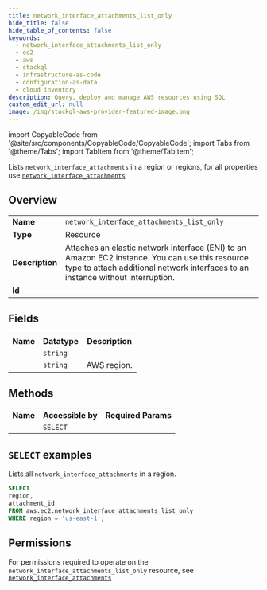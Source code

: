 ```yaml
---
title: network_interface_attachments_list_only
hide_title: false
hide_table_of_contents: false
keywords:
  - network_interface_attachments_list_only
  - ec2
  - aws
  - stackql
  - infrastructure-as-code
  - configuration-as-data
  - cloud inventory
description: Query, deploy and manage AWS resources using SQL
custom_edit_url: null
image: /img/stackql-aws-provider-featured-image.png
---
```


import CopyableCode from '@site/src/components/CopyableCode/CopyableCode';
import Tabs from '@theme/Tabs';
import TabItem from '@theme/TabItem';

Lists <code>network_interface_attachments</code> in a region or regions, for all properties use <a href="/services/serviceName/network_interface_attachments/"><code>network_interface_attachments</code></a>

## Overview
<table>
<tbody>
<tr><td><b>Name</b></td><td><code>network_interface_attachments_list_only</code></td></tr>
<tr><td><b>Type</b></td><td>Resource</td></tr>
<tr><td><b>Description</b></td><td>Attaches an elastic network interface (ENI) to an Amazon EC2 instance. You can use this resource type to attach additional network interfaces to an instance without interruption.</td></tr>
<tr><td><b>Id</b></td><td><CopyableCode code="aws.ec2.network_interface_attachments_list_only" /></td></tr>
</tbody>
</table>

## Fields
<table>
<tbody>
<tr><th>Name</th><th>Datatype</th><th>Description</th></tr><tr><td><CopyableCode code="attachment_id" /></td><td><code>string</code></td><td></td></tr>
<tr><td><CopyableCode code="region" /></td><td><code>string</code></td><td>AWS region.</td></tr>
</tbody>
</table>

## Methods

<table>
<tbody>
  <tr>
    <th>Name</th>
    <th>Accessible by</th>
    <th>Required Params</th>
  </tr>
  <tr>
    <td><CopyableCode code="list_resources" /></td>
    <td><code>SELECT</code></td>
    <td><CopyableCode code="region" /></td>
  </tr>
</tbody>
</table>

## `SELECT` examples
Lists all <code>network_interface_attachments</code> in a region.
```sql
SELECT
region,
attachment_id
FROM aws.ec2.network_interface_attachments_list_only
WHERE region = 'us-east-1';
```


## Permissions

For permissions required to operate on the <code>network_interface_attachments_list_only</code> resource, see <a href="/services/ec2/network_interface_attachments/#permissions"><code>network_interface_attachments</code></a>

